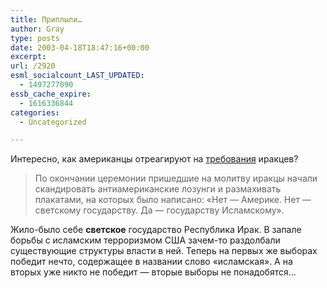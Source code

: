 ```yaml
---
title: Приплыли…
author: Gray
type: posts
date: 2003-04-18T18:47:16+00:00
excerpt:
url: /2920
esml_socialcount_LAST_UPDATED:
  - 1497277090
essb_cache_expire:
  - 1616336844
categories:
  - Uncategorized

---
```








Интересно, как американцы отреагируют на <a href="http://www.podrobnosti.ua/society/2003/04/18/56086.html" target="_blank">требования</a> иракцев?

> По окончании церемонии пришедшие на молитву иракцы начали скандировать антиамериканские лозунги и размахивать плакатами, на которых было написано: &#171;Нет &#8212; Америке. Нет &#8212; светскому государству. Да &#8212; государству Исламскому&#187;.

Жило-было себе **светское** государство Республика Ирак. В запале борьбы с исламским терроризмом США зачем-то раздолбали существующие структуры власти в ней. Теперь на первых же выборах победит нечто, содержащее в названии слово &#171;исламская&#187;. А на вторых уже никто не победит &#8212; вторые выборы не понадобятся&#8230;